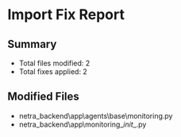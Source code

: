 # Import Fix Report

## Summary

- Total files modified: 2
- Total fixes applied: 2

## Modified Files

- netra_backend\app\agents\base\monitoring.py
- netra_backend\app\monitoring\__init__.py

